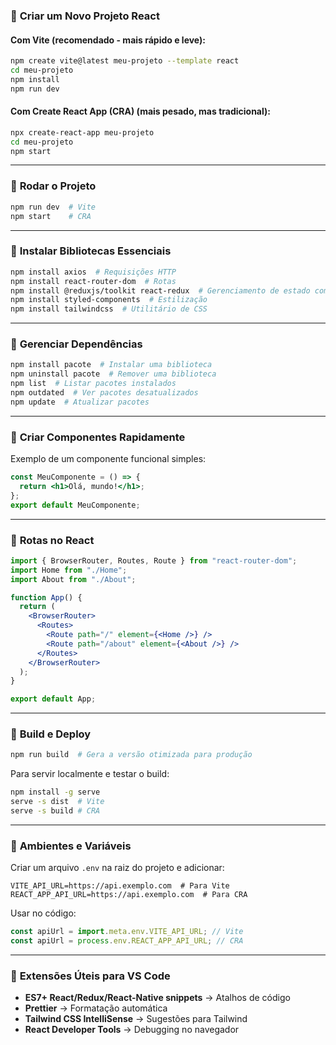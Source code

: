 ### 🔹 **Criar um Novo Projeto React**

#### Com Vite (recomendado - mais rápido e leve):

```bash
npm create vite@latest meu-projeto --template react
cd meu-projeto
npm install
npm run dev
```

#### Com Create React App (CRA) (mais pesado, mas tradicional):

```bash
npx create-react-app meu-projeto
cd meu-projeto
npm start
```

---

### 🔹 **Rodar o Projeto**

```bash
npm run dev  # Vite
npm start    # CRA
```

---

### 🔹 **Instalar Bibliotecas Essenciais**

```bash
npm install axios  # Requisições HTTP
npm install react-router-dom  # Rotas
npm install @reduxjs/toolkit react-redux  # Gerenciamento de estado com Redux
npm install styled-components  # Estilização
npm install tailwindcss  # Utilitário de CSS
```

---

### 🔹 **Gerenciar Dependências**

```bash
npm install pacote  # Instalar uma biblioteca
npm uninstall pacote  # Remover uma biblioteca
npm list  # Listar pacotes instalados
npm outdated  # Ver pacotes desatualizados
npm update  # Atualizar pacotes
```

---

### 🔹 **Criar Componentes Rapidamente**

Exemplo de um componente funcional simples:

```jsx
const MeuComponente = () => {
  return <h1>Olá, mundo!</h1>;
};
export default MeuComponente;
```

---

### 🔹 **Rotas no React**

```jsx
import { BrowserRouter, Routes, Route } from "react-router-dom";
import Home from "./Home";
import About from "./About";

function App() {
  return (
    <BrowserRouter>
      <Routes>
        <Route path="/" element={<Home />} />
        <Route path="/about" element={<About />} />
      </Routes>
    </BrowserRouter>
  );
}

export default App;
```

---

### 🔹 **Build e Deploy**

```bash
npm run build  # Gera a versão otimizada para produção
```

Para servir localmente e testar o build:

```bash
npm install -g serve
serve -s dist  # Vite
serve -s build # CRA
```

---

### 🔹 **Ambientes e Variáveis**

Criar um arquivo `.env` na raiz do projeto e adicionar:

```plaintext
VITE_API_URL=https://api.exemplo.com  # Para Vite
REACT_APP_API_URL=https://api.exemplo.com  # Para CRA
```

Usar no código:

```js
const apiUrl = import.meta.env.VITE_API_URL; // Vite
const apiUrl = process.env.REACT_APP_API_URL; // CRA
```

---

### 🔹 **Extensões Úteis para VS Code**

- **ES7+ React/Redux/React-Native snippets** → Atalhos de código
- **Prettier** → Formatação automática
- **Tailwind CSS IntelliSense** → Sugestões para Tailwind
- **React Developer Tools** → Debugging no navegador
